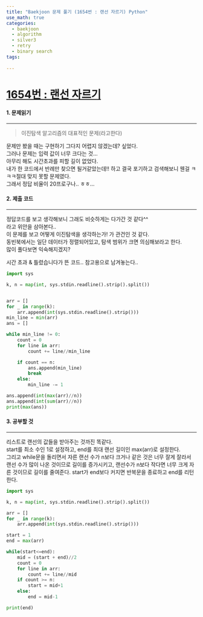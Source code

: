 ```yaml
---
title: "Baekjoon 문제 풀기 (1654번 : 랜선 자르기) Python"
use_math: true
categories:
  - baekjoon
  - algorithm
  - silver3
  - retry
  - binary search
tags:
  
---
```



# [1654번 : 랜선 자르기](https://www.acmicpc.net/problem/1654)



#### 1. 문제읽기
---

> 이진탐색 알고리즘의 대표적인 문제(라고한다)  

문제만 봤을 때는 구현하기 그다지 어렵지 않겠는데? 싶었다.  
그러나 문제는 입력 값이 너무 크다는 것...  
아무리 해도 시간초과를 피할 길이 없었다.  
내가 한 코드에서 반례만 찾으면 될거같았는데!! 하고 결국 포기하고 검색해보니 웬걸 ㅋㅋㅋ절대 맞지 못할 문제였다.  
그래서 정답 비율이 20프로구나.. ㅎㅎ...  

#### 2. 제출 코드 
---

정답코드를 보고 생각해보니 그래도 비슷하게는 다가간 것 같다^^  
라고 위안을 삼아본다..  
이 문제를 보고 어떻게 이진탐색을 생각하는가!  가 관건인 것 같다.  
동빈북에서는 일단 데이터가 정렬되어있고, 탐색 범위가 크면 의심해보라고 한다.  
많이 풀다보면 익숙해지겠지?  


시간 초과 & 틀렸습니다가 뜬 코드.. 참고용으로 남겨놓는다..  

```python
import sys

k, n = map(int, sys.stdin.readline().strip().split())


arr = []
for _ in range(k):
	arr.append(int(sys.stdin.readline().strip()))
min_line = min(arr)
ans = []

while min_line != 0:
	count = 0
	for line in arr:
		count += line//min_line

	if count == n:
		ans.append(min_line)
		break
	else:
		min_line -= 1

ans.append(int(max(arr)//n))
ans.append(int(sum(arr)//n))
print(max(ans))
```




#### 3. 공부할 것
---

리스트로 랜선의 값들을 받아주는 것까진 똑같다.  
start를 최소 수인 1로 설정하고, end를 최대 랜선 길이인 max(arr)로 설정한다.  
그리고 while문을 돌리면서 자른 랜선 수가 n보다 크거나 같은 것은 너무 잘게 잘라서 랜선 수가 많이 나온 것이므로 길이를 증가시키고, 랜선수가 n보다 작다면 너무 크게 자른 것이므로 길이를 줄여준다. start가 end보다 커지면 반복문을 종료하고 end를 리턴한다.  

```python
import sys

k, n = map(int, sys.stdin.readline().strip().split())

arr = []
for _ in range(k):
	arr.append(int(sys.stdin.readline().strip()))

start = 1
end = max(arr)

while(start<=end):
	mid = (start + end)//2
	count = 0
	for line in arr:
		count += line//mid
	if count >= n:
		start = mid+1
	else:
		end = mid-1

print(end)
```

